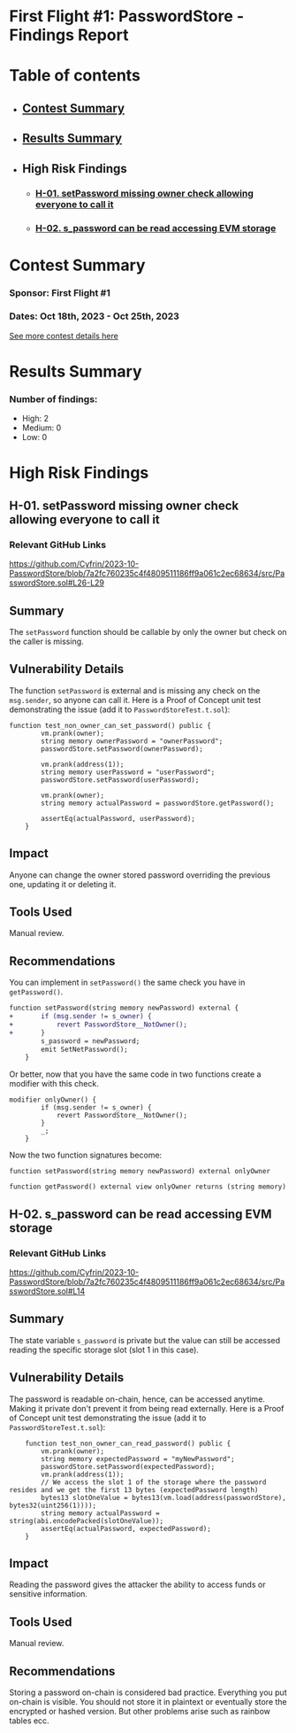 # First Flight #1: PasswordStore - Findings Report

# Table of contents
- ## [Contest Summary](#contest-summary)
- ## [Results Summary](#results-summary)
- ## High Risk Findings
    - ### [H-01. setPassword missing owner check allowing everyone to call it ](#H-01)
    - ### [H-02. s_password can be read accessing EVM storage](#H-02)




# <a id='contest-summary'></a>Contest Summary

### Sponsor: First Flight #1

### Dates: Oct 18th, 2023 - Oct 25th, 2023

[See more contest details here](https://www.codehawks.com/contests/clnuo221v0001l50aomgo4nyn)

# <a id='results-summary'></a>Results Summary

### Number of findings:
   - High: 2
   - Medium: 0
   - Low: 0


# High Risk Findings

## <a id='H-01'></a>H-01. setPassword missing owner check allowing everyone to call it             

### Relevant GitHub Links
	
https://github.com/Cyfrin/2023-10-PasswordStore/blob/7a2fc760235c4f4809511186ff9a061c2ec68634/src/PasswordStore.sol#L26-L29

## Summary

The `setPassword` function should be callable by only the owner but check on the caller is missing.

## Vulnerability Details

The function `setPassword` is external and is missing any check on the `msg.sender`, so anyone can call it.
Here is a Proof of Concept unit test demonstrating the issue (add it to `PasswordStoreTest.t.sol`):
```solidity
function test_non_owner_can_set_password() public {
        vm.prank(owner);
        string memory ownerPassword = "ownerPassword";
        passwordStore.setPassword(ownerPassword);

        vm.prank(address(1));
        string memory userPassword = "userPassword";
        passwordStore.setPassword(userPassword);

        vm.prank(owner);
        string memory actualPassword = passwordStore.getPassword();

        assertEq(actualPassword, userPassword);
    }
```

## Impact

Anyone can change the owner stored password overriding the previous one, updating it or deleting it.

## Tools Used

Manual review.

## Recommendations

You can implement in `setPassword()` the same check you have in `getPassword()`.

```diff
function setPassword(string memory newPassword) external {
+       if (msg.sender != s_owner) {
+           revert PasswordStore__NotOwner();
+       }
        s_password = newPassword;
        emit SetNetPassword();
    }
```

Or better, now that you have the same code in two functions create a modifier with this check.
```solidity
modifier onlyOwner() {
        if (msg.sender != s_owner) {
            revert PasswordStore__NotOwner();
        }
        _;
    }
```

Now the two function signatures become:
```solidity
function setPassword(string memory newPassword) external onlyOwner

function getPassword() external view onlyOwner returns (string memory)
```
## <a id='H-02'></a>H-02. s_password can be read accessing EVM storage            

### Relevant GitHub Links
	
https://github.com/Cyfrin/2023-10-PasswordStore/blob/7a2fc760235c4f4809511186ff9a061c2ec68634/src/PasswordStore.sol#L14

## Summary

The state variable `s_password` is private but the value can still be accessed reading the specific storage slot (slot 1 in this case).

## Vulnerability Details

The password is readable on-chain, hence, can be accessed anytime.
Making it private don't prevent it from being read externally.
Here is a Proof of Concept unit test demonstrating the issue (add it to `PasswordStoreTest.t.sol`):

```solidity
    function test_non_owner_can_read_password() public {
        vm.prank(owner);
        string memory expectedPassword = "myNewPassword";
        passwordStore.setPassword(expectedPassword);
        vm.prank(address(1));
        // We access the slot 1 of the storage where the password resides and we get the first 13 bytes (expectedPassword length)
        bytes13 slotOneValue = bytes13(vm.load(address(passwordStore), bytes32(uint256(1))));
        string memory actualPassword = string(abi.encodePacked(slotOneValue));
        assertEq(actualPassword, expectedPassword);
    }
```

## Impact

Reading the password gives the attacker the ability to access funds or sensitive information.

## Tools Used

Manual review.

## Recommendations

Storing a password on-chain is considered bad practice.
Everything you put on-chain is visible.
You should not store it in plaintext or eventually store the encrypted or hashed version.
But other problems arise such as rainbow tables ecc.
		





